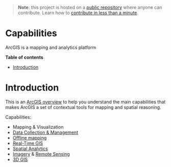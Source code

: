 > **Note**: this project is hosted on a [public repository](https://github.com/hhkaos/awesome-arcgis) where anyone can contribute. Learn how to [contribute in less than a minute](https://github.com/hhkaos/awesome-arcgis/blob/master/CONTRIBUTING.md#contributions).

# Capabilities

ArcGIS is a mapping and analytics platform

<!-- START doctoc generated TOC please keep comment here to allow auto update -->
<!-- DON'T EDIT THIS SECTION, INSTEAD RE-RUN doctoc TO UPDATE -->
**Table of contents**

- [Introduction](#introduction)

<!-- END doctoc generated TOC please keep comment here to allow auto update -->

# Introduction

This is an [ArcGIS overview](https://www.esri.com/es-es/arcgis/about-arcgis/overview) to help you understand the main capabilities that makes ArcGIS a set of contextual tools for mapping and spatial reasoning.

Capabilities:

* Mapping & Visualization
* [Data Collection & Management](../../esri/business-trends/data-management/README.md)
* [Offline mapping](./offline/README.md)
* [Real-Time GIS](../../esri/emerging-technologies/iot-rt/README.md)
* [Spatial Analytics](./spatial-analysis/README.md)
* [Imagery](../../esri/business-trends/data-management/imagery-data/) & [Remote Sensing](../../esri/business-trends/remote-sensing/README.md)
* [3D GIS](../../esri/business-trends/data-management/3d-data/README.md)
